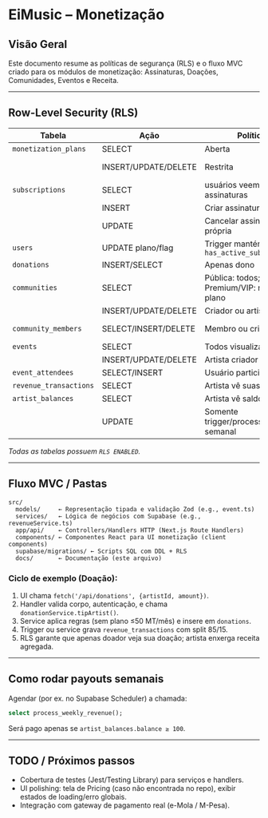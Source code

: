 # EiMusic – Monetização

## Visão Geral
Este documento resume as políticas de segurança (RLS) e o fluxo MVC criado para os módulos de monetização: Assinaturas, Doações, Comunidades, Eventos e Receita.

---
## Row-Level Security (RLS)
| Tabela | Ação | Política | Papel / Condição |
|--------|-------|----------|------------------|
| `monetization_plans` | SELECT | Aberta | Qualquer usuário |
|  | INSERT/UPDATE/DELETE | Restrita | Somente `role = service_role` (admin) |
| `subscriptions` | SELECT | usuários veem suas assinaturas | `user_id = auth.uid()` |
|  | INSERT | Criar assinatura própria | `user_id = auth.uid()` |
|  | UPDATE | Cancelar assinatura própria | `user_id = auth.uid()` |
| `users` | UPDATE plano/flag | Trigger mantém `has_active_subscription` | executado por função |
| `donations` | INSERT/SELECT | Apenas dono | `user_id = auth.uid()` |
| `communities` | SELECT | Pública: todos; Premium/VIP: requer plano | teste via view `current_user_plan()` |
|  | INSERT/UPDATE/DELETE | Criador ou artista dono | `creator_id = auth.uid()` |
| `community_members` | SELECT/INSERT/DELETE | Membro ou criador | `user_id = auth.uid()` OR ref via community |
| `events` | SELECT | Todos visualizam | (pago controlado no app) |
|  | INSERT/UPDATE/DELETE | Artista criador | `artist_id = auth.uid()` |
| `event_attendees` | SELECT/INSERT | Usuário participante | `user_id = auth.uid()` |
| `revenue_transactions` | SELECT | Artista vê suas receitas | `artist_id = auth.uid()` |
| `artist_balances` | SELECT | Artista vê saldo | `artist_id = auth.uid()` |
|  | UPDATE | Somente trigger/processo semanal | função `process_weekly_revenue()` |

*Todas as tabelas possuem `RLS ENABLED`.*

---
## Fluxo MVC / Pastas
```
src/
  models/     ← Representação tipada e validação Zod (e.g., event.ts)
  services/   ← Lógica de negócios com Supabase (e.g., revenueService.ts)
  app/api/    ← Controllers/Handlers HTTP (Next.js Route Handlers)
  components/ ← Componentes React para UI monetização (client components)
  supabase/migrations/ ← Scripts SQL com DDL + RLS
  docs/       ← Documentação (este arquivo)
```

### Ciclo de exemplo (Doação):
1. UI chama `fetch('/api/donations', {artistId, amount})`.
2. Handler valida corpo, autenticação, e chama `donationService.tipArtist()`.
3. Service aplica regras (sem plano ≤50 MT/mês) e insere em `donations`.
4. Trigger ou service grava `revenue_transactions` com split 85/15.
5. RLS garante que apenas doador veja sua doação; artista enxerga receita agregada.

---
## Como rodar payouts semanais
Agendar (por ex. no Supabase Scheduler) a chamada:
```sql
select process_weekly_revenue();
```
Será pago apenas se `artist_balances.balance ≥ 100`.

---
## TODO / Próximos passos
- Cobertura de testes (Jest/Testing Library) para serviços e handlers.
- UI polishing: tela de Pricing (caso não encontrada no repo), exibir estados de loading/erro globais.
- Integração com gateway de pagamento real (e-Mola / M-Pesa).

